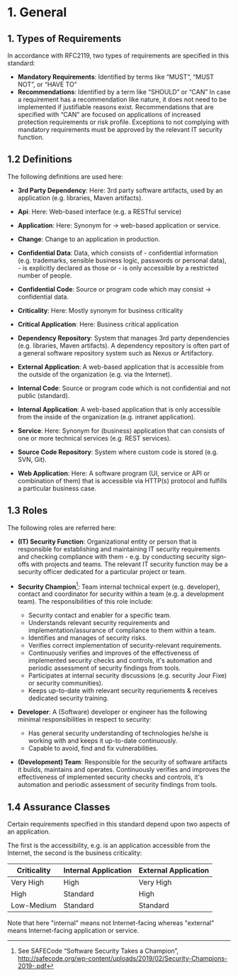 # 1. General

## 1. Types of Requirements

In accordance with RFC2119, two types of requirements are specified in this standard:

- **Mandatory Requirements**: Identified by terms like “MUST“, “MUST NOT”, or “HAVE TO”
- **Recommendations**: Identified by a term like “SHOULD“ or “CAN” In case a requirement has a recommendation like nature, it does not need to be implemented if justifiable reasons exist. Recommendations that are specified with “CAN” are focused on applications of increased protection requirements or risk profile. Exceptions to not complying with mandatory requirements must be approved by the relevant IT security function.

## 1.2 Definitions

The following definitions are used here:

- **3rd Party Dependency**: Here: 3rd party software artifacts, used by an application (e.g. libraries, Maven artifacts).
- **Api**: Here: Web-based interface (e.g. a RESTful service)
- **Application**: Here: Synonym for -> web-based application or service.
- **Change**: Change to an application in production.
- **Confidential Data**: Data, which consists of
      - confidential information (e.g. trademarks, sensible business logic, passwords or personal data),
      - is explicitly declared as those or
      - is only accessible by a restricted number of people.

- **Confidential Code**: Source or program code which may consist -> confidential data.
- **Criticality**: Here: Mostly synonym for business criticality
- **Critical Application**: Here: Business critical application
- **Dependency Repository**: System that manages 3rd party dependencies (e.g. libraries, Maven artifacts). A dependency repository is often part of a general software repository system such as Nexus or Artifactory.
- **External Application**: A web-based application that is accessible from the outside of the organization (e.g. via the Internet).
- **Internal Code**: Source or program code which is not confidential and not public (standard).
- **Internal Application**: A web-based application that is only accessible from the inside of the organization (e.g. intranet application).
- **Service**: Here: Synonym for (business) application that can consists of one or more technical services (e.g. REST services).
- **Source Code Repository**: System where custom code is stored (e.g. SVN, Git).
- **Web Application**: Here: A software program (UI, service or API or combination of them) that is accessible via HTTP(s) protocol and fulfills a particular business case.

## 1.3 Roles
The following roles are referred here:

- **(IT) Security Function**: Organizational entity or person that is responsible for establishing and maintaining IT security requirements and checking compliance with them - e.g. by conducting security sign-offs with projects and teams. The relevant IT security function may be a security officer dedicated for a particular project or team.
- **Security Champion**[^1]: Team internal technical expert (e.g. developer), contact and coordinator for security within a team (e.g. a development team). The responsibilities of this role include:
     - Security contact and enabler for a specific team.
     - Understands relevant security requirements and implementation/assurance of compliance to them within a team.
     - Identifies and manages of security risks.
     - Verifies correct implementation of security-relevant requirements.
     - Continuously verifies and improves of the effectiveness of implemented security checks and controls, it's automation and periodic assessment of security findings from tools.
     - Participates at internal security discussions (e.g. security Jour Fixe) or security communities).
     - Keeps up-to-date with relevant security requriements & receives dedicated security training.

- **Developer**: A (Software) developer or engineer has the following minimal responsibilities in respect to security: 
     - Has general security understanding of technologies he/she is working with and keeps it up-to-date continuously.
     - Capable to avoid, find and fix vulnerabilities.
- **(Development) Team**: Responsible for the security of software artifacts it builds, maintains and operates. Continuously verifies and improves the effectiveness of implemented security checks and controls, it's automation and periodic assessment of security findings from tools.

## 1.4 Assurance Classes
Certain requirements specified in this standard depend upon two aspects of an application.

The first is the accessibility, e.g. is an application accessible from the Internet, the second is the business criticality:

| Criticality | Internal Application | External Application |
| ------------- | ------------- | ------------- |
| Very High | High | Very High |
| High | Standard | High |
| Low-Medium | Standard | Standard |

Note that here "internal" means not Internet-facing whereas "external" means Internet-facing application or service.

[^1]: See SAFECode “Software Security Takes a Champion”, http://safecode.org/wp-content/uploads/2019/02/Security-Champions-2019-.pdf
